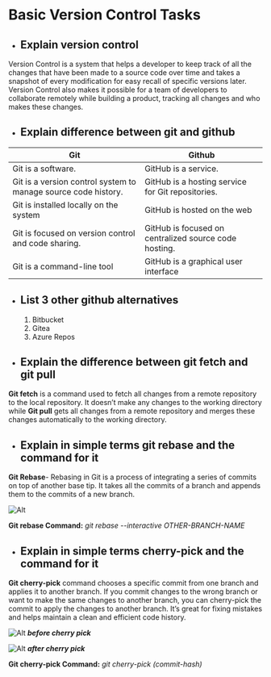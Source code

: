# Basic Version Control Tasks

- ## Explain version control

Version Control is a system that helps a developer to keep track of all the changes that have been made to a source code over time and takes a snapshot of every modification for easy recall of specific versions later. Version Control also makes it possible for a team of developers to collaborate remotely while building a product, tracking all changes and who makes these changes.

- ## Explain difference between git and github

| Git                                                            | Github                                                |
| -------------------------------------------------------------- | ----------------------------------------------------- |
| Git is a software.                                             | GitHub is a service.                                  |
| Git is a version control system to manage source code history. | GitHub is a hosting service for Git repositories.     |
| Git is installed locally on the system                         | GitHub is hosted on the web                           |
| Git is focused on version control and code sharing.            | GitHub is focused on centralized source code hosting. |
| Git is a command-line tool                                     | GitHub is a graphical user interface                  |

- ## List 3 other github alternatives

  1. Bitbucket
  2. Gitea
  3. Azure Repos

- ## Explain the difference between git fetch and git pull

**Git fetch** is a command used to fetch all changes from a remote repository to the local repository. It doesn’t make any changes to the working directory while **Git pull** gets all changes from a remote repository and merges these changes automatically to the working directory.

- ## Explain in simple terms git rebase and the command for it

**Git Rebase**-
Rebasing in Git is a process of integrating a series of commits on top of another base tip. It takes all the commits of a branch and appends them to the commits of a new branch.

![Alt](https://media.licdn.com/dms/image/v2/D4D12AQHQqYpzC7rHBw/article-cover_image-shrink_600_2000/article-cover_image-shrink_600_2000/0/1690994617726?e=2147483647&v=beta&t=dDEjd2QoZVKbiPnktFzpo1NZ14PVcVXMmPEvUikbSkY)

**Git rebase Command:** _git rebase --interactive OTHER-BRANCH-NAME_

- ## Explain in simple terms cherry-pick and the command for it

**Git cherry-pick** command chooses a specific commit from one branch and applies it to another branch. If you commit changes to the wrong branch or want to make the same changes to another branch, you can cherry-pick the commit to apply the changes to another branch. It’s great for fixing mistakes and helps maintain a clean and efficient code history.

![Alt](https://media.geeksforgeeks.org/wp-content/uploads/20220302150302/BeforeCherryPick.jpg)
**_before cherry pick_**

![Alt](https://media.geeksforgeeks.org/wp-content/uploads/20220302150549/AfterCherryPick.jpg)
**_after cherry pick_**

**Git cherry-pick Command:** _git cherry-pick (commit-hash)_
